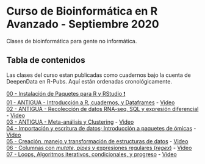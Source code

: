 # Curso de Bioinformática en R Avanzado - Septiembre 2020

Clases de bioinformática para gente no informática. 

## Tabla de contenidos

Las clases del curso estan publicadas como cuadernos bajo la cuenta de DeepenData en R-Pubs. 
Aquí están ordenadas cronológicamente. 

[00 - Instalación de Paquetes para R y RStudio ❗](https://rpubs.com/DeepenData/r00-instalacion-paquetes)  
[01 - ANTIGUA - Introducción a R, cuadernos, y Dataframes](https://rpubs.com/DeepenData/r01-introduccion-dataframes) - [Video](https://www.youtube.com/watch?v=YNaGU1BxSdw) <!-- Clases de 2020-05-28 -->  
[02 - ANTIGUA - Recolección de datos RNA-seq, SQL y expresión diferencial](https://rpubs.com/DeepenData/r02-RNAseq_SQL_expresion_diferencial) - [Video](https://www.youtube.com/watch?v=gtJni7z9xTg) <!-- Clases de 2020-06-01 -->  
[03 - ANTIGUA - Meta-análisis y Clustering](https://rpubs.com/DeepenData/r03_meta-analisis_clustering) - [Video](https://www.youtube.com/watch?v=1PMqOlRjlwA) <!-- Clases de 2020-06-04 -->  
[04 - Importación y escritura de datos; Introducción a paquetes de ómicas](https://rpubs.com/DeepenData/r04_importacion_escritura) - [Video](https://www.youtube.com/watch?v=Oz7hvrESRt4)  <!-- Clases de 2020-09-24 -->  
[05 - Creación, manejo y transformación de estructuras de datos](https://rpubs.com/DeepenData/r05_manipulacion_estructuras_datos) - [Video](https://www.youtube.com/watch?v=8Q2CvLkStOY)  <!-- Clase de 2020-10-01 -->  
[06 - Columnas con _mutate_, _pipes_ y expresiones regulares (_regex_)](https://rpubs.com/DeepenData/r06_clase_08_oct_2020_mutante_pipes_regex) - [Video](https://www.youtube.com/watch?v=UHldQxq9lvM) <!-- Clase de 2020-10-08 -->  
[07 - Loops, Algoritmos iterativos, condicionales, y progreso](https://rpubs.com/DeepenData/r07_algoritmos_iteraciones_condicionales) - [Video](https://www.youtube.com/watch?v=ktVwhoYcYvA) <!-- Clase de 2020-10-15 -->